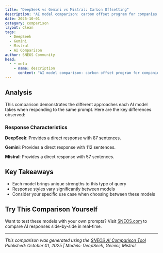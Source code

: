```yaml
---
title: "DeepSeek vs Gemini vs Mistral: Carbon Offsetting"
description: "AI model comparison: carbon offset program for companies..."
date: 2025-10-01
category: comparison
layout: Clean
tags:
  - DeepSeek
  - Gemini
  - Mistral
  - AI Comparison
author: SNEOS Community
head:
  - - meta
    - name: description
      content: "AI model comparison: carbon offset program for companies..."
---
```


<ChatComparison
  title="DeepSeek vs Gemini vs Mistral: Carbon Offsetting"
  prompt="carbon offset program for companies"
  :responses='{
    "DeepSeek": "Of course. Here is a comprehensive guide to carbon offset programs for companies, covering what they are, how they work, the different types, and a step-by-step strategy for effective and credible implementation.\n\n---\n\n### **Understanding Carbon Offsets: The Basic Concept**\n\nA carbon offset is a credit representing the reduction, removal, or avoidance of one metric tonne of carbon dioxide (CO2) or its equivalent in other greenhouse gases (CO2e). Companies buy these credits to compensate for emissions they cannot yet eliminate from their own operations.\n\n**The Core Principle:** **Finance a carbon reduction project elsewhere to \u0022offset\u0022 your own emissions.**\n\nIt\u0027s crucial to understand that offsets are a **last step**, not a first resort. The priority for any company should always be:\n1.  **Measure** your carbon footprint.\n2.  **Reduce** your emissions as much as possible internally.\n3.  **Offset** the remaining, unavoidable emissions.\n\n---\n\n### **Types of Carbon Offset Projects**\n\nOffset projects are diverse and can be categorized in several ways:\n\n#### **1. By Project Category**\n*   **Renewable Energy:** Wind farms, solar power plants, hydroelectric projects. These displace fossil fuel-based energy from the grid.\n*   **Forestry and Land Use:**\n    *   **Afforestation/Reforestation:** Planting trees on land that was not previously forested.\n    *   **REDD\u002B (Reducing Emissions from Deforestation and Forest Degradation):** Protecting existing forests that are under threat of being cut down.\n*   **Community Projects:**\n    *   **Clean Cookstoves:** Distributing efficient stoves in developing countries, reducing wood consumption and indoor air pollution.\n    *   **Safe Water Access:** Providing water filters, eliminating the need to boil water using wood or fossil fuels.\n*   **Waste Management:**\n    *   **Landfill Gas Capture:** Capturing methane (a potent GHG) from decomposing waste and flaring it or using it for energy.\n    *   **Agricultural Methane Capture:** Using digesters to capture methane from manure.\n*   **Carbon Removal Technologies (Emerging):**\n    *   **Direct Air Capture (DAC):** Using machines to pull CO2 directly from the atmosphere.\n    *   **Enhanced Weathering:** Accelerating natural processes that absorb CO2.\n\n#### **2. By Mechanism**\n*   **Avoidance/Reduction Projects:** Prevent emissions from being released in the first place (e.g., renewable energy, energy efficiency).\n*   **Removal/Sequestration Projects:** Actively remove CO2 from the atmosphere and store it (e.g., forestry, direct air capture). There is a growing consensus that **removal-based offsets** are of higher quality and more aligned with long-term climate goals.\n\n---\n\n### **A Step-by-Step Corporate Strategy for Carbon Offsetting**\n\nA credible offset program is part of a larger sustainability strategy.\n\n**Step 1: Measure Your Carbon Footprint**\n*   Use a recognized standard like the **Greenhouse Gas (GHG) Protocol** to calculate your emissions across all three scopes:\n    *   **Scope 1:** Direct emissions from owned sources (company vehicles, boilers).\n    *   **Scope 2:** Indirect emissions from purchased electricity, heat, or steam.\n    *   **Scope 3:** All other indirect emissions (business travel, supply chain, waste, etc.). This is often the largest and most challenging category.\n\n**Step 2: Set Ambitious Reduction Targets**\n*   Develop a science-based decarbonization plan. The **Science Based Targets initiative (SBTi)** is the gold standard for this.\n*   Implement energy efficiency, switch to renewables, optimize logistics, and engage your supply chain.\n\n**Step 3: Define Your Residual Emissions**\n*   The emissions that remain after you have implemented all feasible reduction measures are your \u0022residual emissions.\u0022 This is what you should aim to offset.\n\n**Step 4: Develop an Offset Procurement Strategy**\n*   **Budget:** Determine how much you are willing to spend per tonne of CO2e.\n*   **Project Preferences:** Decide what types of projects align with your company\u0027s values and story (e.g., a tech company might prefer tech-based removals; an apparel company might prefer forestry).\n*   **Co-benefits:** Do you want projects that also support biodiversity, community health, or the UN Sustainable Development Goals (SDGs)?\n\n**Step 5: Source High-Quality Offsets**\nThis is the most critical step to ensure your investment is legitimate.\n\n**Look for credits certified by reputable standards:**\n*   **Verified Carbon Standard (VCS) / Verra:** The world\u0027s most widely used voluntary standard.\n*   **Gold Standard:** Developed by WWF and other NGOs, known for high rigor and a strong focus on sustainable development co-benefits.\n*   **American Carbon Registry (ACR) \u0026 Climate Action Reserve (CAR):** Well-regarded standards primarily for the U.S. market.\n\n**Key Quality Criteria (\u0022The 5 Cs\u0022):**\n*   **Credible \u0026 Real:** The emission reduction must have actually happened.\n*   **Additional:** The project would not have occurred without the finance from the sale of carbon credits.\n*   **Permanent:** The carbon removal or avoidance is not reversible (e.g., a forest fire burning down a reforestation project). Permanence is a key challenge for forestry projects.\n*   **Verified:** The project has been independently audited by a third party.\n*   **Not Double-Counted:** The credit is retired in a public registry in your company\u0027s name so it cannot be sold or claimed by anyone else.\n\n**Step 6: Purchase and Retire Credits**\n*   You can buy credits directly from project developers, through brokers, or via marketplaces.\n*   **Crucially, you must \u0022retire\u0022 the credits** in a public registry. This is the official act of claiming them against your emissions, preventing their resale.\n\n**Step 7: Communicate Transparently**\n*   Be honest and clear in your marketing. State:\n    *   Your total footprint.\n    *   Your reduction efforts and targets.\n    *   That offsets are used for *residual* emissions.\n    *   The specific projects you\u0027ve supported and their certifications.\n*   Avoid vague claims like \u0022carbon neutral\u0022 without this full context, as it can be seen as greenwashing.\n\n---\n\n### **Risks and Criticisms to Manage**\n\n*   **Greenwashing Accusations:** The biggest risk. If you offset without a serious internal reduction plan, you will face criticism.\n*   **Quality of Offsets:** The market has historically had issues with poor-quality credits that lack additionality or permanence.\n*   **Shifting Public Perception:** Offsets are increasingly seen as a \u0022license to pollute.\u0022 The focus is shifting toward \u0022insetting\u0022 (reducing emissions within your own value chain) and direct removal.\n*   **Price Volatility:** The cost of high-quality offsets, especially removal-based ones, is rising.\n\n---\n\n### **The Future: Beyond Traditional Offsetting**\n\nThe most forward-thinking companies are moving beyond simply buying offsets on the market:\n\n1.  **Invest in Carbon Removal:** Partner with or pre-purchase from DAC, biochar, or enhanced weathering companies to help scale these crucial technologies.\n2.  **Value Chain \u0022Insetting\u0022:** Invest in emission reduction projects *within your own supply chain* (e.g., helping farmers in your supply chain adopt regenerative practices).\n3.  **Portfolio Approach:** Use a mix of high-quality avoidance credits for a portion of your footprint and more expensive, durable removal credits for the hardest-to-abate emissions.\n\n### **Conclusion**\n\nA carbon offset program is a powerful tool in a corporate climate strategy, but it must be used correctly. It is **not a substitute for radical internal decarbonization**. When implemented as part of a transparent, science-aligned plan, it can channel crucial finance to global climate solutions and help a company achieve its net-zero ambitions credibly.",
    "Gemini": "Okay, let\u0027s dive into carbon offset programs for companies.  This is a complex but important area, so I\u0027ll break it down into key components, considerations, and best practices.\n\n**What is a Carbon Offset Program for Companies?**\n\nAt its core, a carbon offset program allows a company to compensate for its greenhouse gas (GHG) emissions by investing in projects that reduce, remove, or avoid GHG emissions elsewhere.  The goal is to neutralize the company\u0027s carbon footprint, often expressed in tonnes of carbon dioxide equivalent (tCO2e).\n\n**Key Components of a Carbon Offset Program:**\n\n1.  **Carbon Footprint Assessment:**\n    *   **Scope 1 Emissions:** Direct emissions from sources owned or controlled by the company (e.g., company vehicles, on-site manufacturing).\n    *   **Scope 2 Emissions:** Indirect emissions from the generation of purchased electricity, heat, or steam.\n    *   **Scope 3 Emissions:** All other indirect emissions that occur in the company\u0027s value chain, both upstream (e.g., suppliers) and downstream (e.g., product use, disposal).  This is often the largest and most challenging category to measure.\n    *   **Importance:**  A thorough carbon footprint assessment is crucial to understand the company\u0027s emissions profile and identify areas for reduction and offsetting.  It provides a baseline for measuring progress.\n\n2.  **Emissions Reduction Strategies:**\n    *   **Prioritization:** Offsetting should *not* be the first step. Companies should prioritize reducing their own emissions through operational efficiency, renewable energy adoption, supply chain optimization, and other sustainable practices.\n    *   **Example Initiatives:**\n        *   Switching to renewable energy sources (solar, wind, hydro).\n        *   Improving energy efficiency in buildings and operations.\n        *   Reducing waste and promoting circular economy principles.\n        *   Optimizing transportation and logistics.\n        *   Implementing sustainable procurement policies.\n\n3.  **Carbon Offset Project Selection:**\n    *   **Project Types:**  A wide variety of projects qualify, including:\n        *   **Renewable Energy:** Wind farms, solar power plants, hydroelectric projects.\n        *   **Forestry and Land Use:** Reforestation, afforestation (planting new forests), avoided deforestation, improved forest management, agroforestry.\n        *   **Methane Capture:** Capturing methane from landfills, agricultural operations, or coal mines and using it as fuel or destroying it.\n        *   **Industrial Gas Destruction:**  Destroying potent GHGs like HFCs (hydrofluorocarbons) used in refrigeration.\n        *   **Carbon Capture and Storage (CCS):** Capturing CO2 from industrial sources and storing it underground.\n        *   **Direct Air Capture (DAC):** Removing CO2 directly from the atmosphere.\n    *   **Key Criteria for Project Selection:**\n        *   **Additionality:**  The project *would not have happened* without the carbon offset revenue.  This is a critical requirement to ensure that the offset represents a real reduction or removal of emissions.\n        *   **Permanence:** The carbon reductions or removals are permanent and not easily reversed (e.g., a forest that could be logged in the future is less permanent than carbon stored underground).\n        *   **Leakage:** The project does not simply shift emissions to another location or activity (e.g., preventing deforestation in one area but causing increased deforestation elsewhere).\n        *   **Verification and Certification:**  The project is independently verified by a reputable third-party standard (see below) to ensure that it meets rigorous criteria.\n        *   **Transparency:**  Information about the project is publicly available.\n        *   **Co-benefits:** The project provides additional environmental or social benefits, such as biodiversity conservation, improved water quality, or community development.\n    *   **Red Flags:**\n        *   **Cheap Offsets:** Offsets that are significantly cheaper than the market average may indicate lower quality or lack of rigor.\n        *   **Lack of Transparency:**  Limited information about the project methodology, location, or verification process.\n        *   **Vague Claims:**  Overly broad or unsubstantiated claims about the project\u0027s impact.\n\n4.  **Carbon Offset Standards and Registries:**\n    *   **Purpose:**  These standards and registries provide frameworks for developing, verifying, and issuing carbon credits. They ensure the quality and integrity of offsets.\n    *   **Examples:**\n        *   **Verified Carbon Standard (VCS):**  One of the most widely used standards globally.\n        *   **Gold Standard:**  Focuses on projects with strong sustainable development benefits.\n        *   **Climate Action Reserve (CAR):**  Primarily used in North America.\n        *   **American Carbon Registry (ACR):**  Another prominent standard in North America.\n        *   **Global Carbon Council (GCC):**  Growing presence, particularly in the Middle East.\n    *   **Importance:**  Purchasing offsets certified by a reputable standard provides assurance that the offsets meet rigorous criteria and represent real emission reductions or removals.\n\n5.  **Carbon Credit Retirement:**\n    *   **Process:**  Once a company purchases a carbon offset, the corresponding carbon credit must be \u0022retired\u0022 in the registry to prevent it from being used by another entity.\n    *   **Tracking:**  Retirement ensures that each carbon credit is only used once and that the company can legitimately claim the emission reduction or removal.\n\n6.  **Communication and Reporting:**\n    *   **Transparency:**  Companies should be transparent about their carbon offset program, including the types of projects they are supporting, the standards used, and the amount of emissions offset.\n    *   **Avoid Greenwashing:**  It\u0027s crucial to avoid exaggerating the impact of offsets or using them as a substitute for real emission reductions.  Clearly communicate the company\u0027s overall climate strategy and the role that offsets play within that strategy.\n    *   **Reporting Frameworks:** Consider using established reporting frameworks like the Greenhouse Gas Protocol, CDP (formerly the Carbon Disclosure Project), or the Task Force on Climate-related Financial Disclosures (TCFD).\n\n**Steps for Implementing a Carbon Offset Program:**\n\n1.  **Define Goals and Scope:**\n    *   What are the company\u0027s objectives for carbon offsetting (e.g., carbon neutrality, net-zero emissions)?\n    *   Which emissions scopes will be included (Scope 1, 2, and/or 3)?\n    *   What is the timeframe for achieving these goals?\n\n2.  **Conduct a Carbon Footprint Assessment:**\n    *   Measure the company\u0027s GHG emissions across all relevant scopes.\n    *   Identify the main sources of emissions.\n\n3.  **Develop an Emissions Reduction Plan:**\n    *   Prioritize strategies to reduce emissions within the company\u0027s operations and value chain.\n    *   Set targets for emission reductions.\n\n4.  **Establish Offset Criteria:**\n    *   Define the criteria for selecting carbon offset projects (e.g., additionality, permanence, verification standard, co-benefits).\n    *   Determine the budget for purchasing offsets.\n\n5.  **Select Carbon Offset Projects:**\n    *   Research and evaluate potential carbon offset projects.\n    *   Choose projects that align with the company\u0027s values and criteria.\n    *   Verify the project\u0027s certification and track record.\n\n6.  **Purchase and Retire Carbon Credits:**\n    *   Purchase the required number of carbon credits to offset the remaining emissions.\n    *   Retire the credits in the appropriate registry.\n\n7.  **Communicate and Report:**\n    *   Publicly disclose the company\u0027s carbon offset program and its impact.\n    *   Report on progress towards emissions reduction targets.\n\n8.  **Regularly Review and Improve:**\n    *   Periodically review the carbon offset program to ensure its effectiveness and alignment with best practices.\n    *   Adapt the program as needed based on new information, technologies, and regulations.\n\n**Important Considerations:**\n\n*   **The Hierarchy of Action:** Remember that reducing emissions internally should always be the priority. Offsets are best used to address remaining emissions after significant reduction efforts.\n*   **Quality Over Quantity:** Focus on purchasing high-quality offsets from reputable projects, even if they are more expensive.\n*   **Due Diligence:** Thoroughly research and evaluate potential carbon offset projects before investing.\n*   **Long-Term Commitment:** Carbon offsetting is an ongoing process that requires a long-term commitment.\n*   **Evolving Landscape:** The carbon offset market is constantly evolving, so it\u0027s important to stay informed about new standards, technologies, and best practices.\n*   **Criticism of Offsets:** Be aware of the criticisms leveled at carbon offsets, including concerns about additionality, permanence, and the potential for greenwashing.  Address these concerns by selecting high-quality offsets and being transparent about the company\u0027s climate strategy.\n\n**Examples of Companies with Carbon Offset Programs:**\n\n*   **Microsoft:**  Committed to becoming carbon negative by 2030 and removing all of its historical carbon emissions by 2050.  Invests in a variety of carbon removal projects, including afforestation, soil carbon sequestration, and direct air capture.\n*   **Delta Air Lines:**  Committed to carbon-neutral growth and has invested in carbon offset projects to reduce its carbon footprint.\n*   **Patagonia:**  Known for its environmental activism and invests in carbon offset projects to mitigate its environmental impact.\n*   **Unilever:**  Has set ambitious climate targets and uses carbon offsets as part of its overall climate strategy.\n\n**Where to Find Carbon Offset Projects:**\n\n*   **Carbon Offset Project Registries:** (VCS, Gold Standard, CAR, ACR) You can often search for projects directly on these registries\u0027 websites.\n*   **Carbon Offset Project Developers:**  Companies that develop and manage carbon offset projects.\n*   **Carbon Offset Retailers:**  Companies that sell carbon offsets to businesses and individuals.\n\n**In summary, a well-designed carbon offset program can be a valuable tool for companies to reduce their environmental impact. However, it is important to approach offsetting strategically, prioritizing emission reductions within the company\u0027s operations and value chain and selecting high-quality offsets that meet rigorous standards.**\n",
    "Mistral": "Implementing a carbon offset program for companies involves several key steps. Here\u2019s a comprehensive guide to help you get started:\n\n### 1. **Assess Your Carbon Footprint**\n   - **Data Collection**: Gather data on your company\u0027s energy consumption, transportation, waste management, and other activities that contribute to greenhouse gas emissions.\n   - **Calculation**: Use tools like the Greenhouse Gas Protocol or specialized software to calculate your carbon footprint.\n   - **Audit**: Consider hiring a third-party auditor to ensure accuracy and credibility.\n\n### 2. **Set Clear Goals**\n   - **Reduction Targets**: Establish specific, measurable, achievable, relevant, and time-bound (SMART) goals for reducing your carbon footprint.\n   - **Offset Goals**: Determine how much of your remaining emissions you aim to offset.\n\n### 3. **Identify Offset Projects**\n   - **Types of Projects**: Common offset projects include reforestation, renewable energy projects, energy efficiency improvements, and carbon capture technologies.\n   - **Verification**: Ensure that the projects you choose are verified by reputable standards such as the Verified Carbon Standard (VCS), Gold Standard, or Climate Action Reserve.\n\n### 4. **Purchase Carbon Credits**\n   - **Marketplaces**: Use carbon credit marketplaces to purchase credits. Examples include the Chicago Climate Exchange, the European Union Emissions Trading System (EU ETS), and various voluntary markets.\n   - **Due Diligence**: Conduct thorough due diligence to ensure the credits are legitimate and will result in real, additional, and permanent emission reductions.\n\n### 5. **Implement Internal Reductions**\n   - **Energy Efficiency**: Improve energy efficiency in your operations through better insulation, LED lighting, and efficient machinery.\n   - **Renewable Energy**: Transition to renewable energy sources like solar, wind, or hydroelectric power.\n   - **Waste Management**: Implement recycling programs and reduce waste generation.\n   - **Transportation**: Encourage the use of public transportation, carpooling, or electric vehicles.\n\n### 6. **Communicate and Engage**\n   - **Stakeholder Engagement**: Inform employees, customers, and other stakeholders about your carbon offset program and its benefits.\n   - **Transparency**: Be transparent about your goals, progress, and challenges. Regularly update stakeholders on your achievements.\n\n### 7. **Monitor and Report**\n   - **Tracking**: Continuously monitor your carbon footprint and the effectiveness of your offset projects.\n   - **Reporting**: Publish annual sustainability reports that include details on your carbon offset program, progress, and future plans.\n\n### 8. **Continuous Improvement**\n   - **Review and Adjust**: Regularly review your program and make adjustments as needed.\n   - **Innovate**: Stay updated with the latest technologies and best practices in carbon management.\n\n### 9. **Certification and Recognition**\n   - **Certification**: Consider obtaining certification from recognized bodies like ISO 14064 for greenhouse gas accounting and verification.\n   - **Awards**: Apply for sustainability awards to gain recognition for your efforts.\n\n### 10. **Legal and Regulatory Compliance**\n   - **Regulations**: Ensure compliance with local, national, and international regulations related to carbon emissions and offsets.\n   - **Legal Advice**: Consult with legal experts to navigate any regulatory complexities.\n\n### Example of a Carbon Offset Program\n\n1. **Assessment**: A manufacturing company calculates its annual carbon footprint to be 10,000 tons of CO2e.\n2. **Goals**: The company sets a goal to reduce its emissions by 20% within 5 years and offset the remaining emissions.\n3. **Offset Projects**: The company invests in a reforestation project in South America and a wind farm in Europe.\n4. **Purchase Credits**: The company purchases 8,000 tons of verified carbon credits from these projects.\n5. **Internal Reductions**: The company implements energy-efficient machinery and transitions to solar power for part of its operations.\n6. **Communication**: The company publishes a sustainability report and engages with stakeholders through webinars and newsletters.\n7. **Monitoring**: The company tracks its emissions and the progress of its offset projects annually.\n8. **Continuous Improvement**: The company reviews its program annually and adjusts its strategies based on new data and technologies.\n9. **Certification**: The company obtains ISO 14064 certification for its carbon management practices.\n10. **Compliance**: The company ensures it meets all regulatory requirements and consults with legal experts as needed.\n\nBy following these steps, companies can effectively implement a carbon offset program that not only reduces their environmental impact but also enhances their reputation and sustainability credentials."
  }'
  published-date="15:40"
/>

## Analysis

This comparison demonstrates the different approaches each AI model takes when responding to the same prompt. Here are the key differences observed:

### Response Characteristics

**DeepSeek**: Provides a direct response with 87 sentences. 

**Gemini**: Provides a direct response with 112 sentences. 

**Mistral**: Provides a direct response with 57 sentences. 

## Key Takeaways

- Each model brings unique strengths to this type of query
- Response styles vary significantly between models
- Consider your specific use case when choosing between these models

## Try This Comparison Yourself

Want to test these models with your own prompts? Visit [SNEOS.com](https://sneos.com) to compare AI responses side-by-side in real-time.

---

*This comparison was generated using the [SNEOS AI Comparison Tool](https://sneos.com)*
*Published: October 01, 2025 | Models: DeepSeek, Gemini, Mistral*
